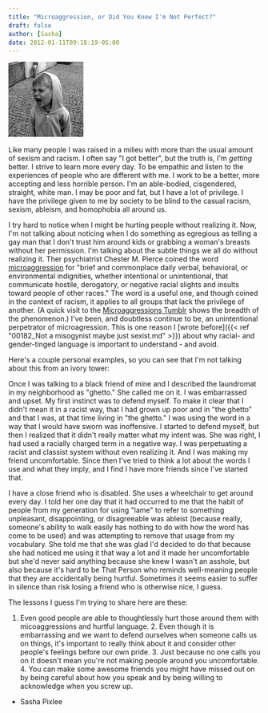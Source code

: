 ```yaml
---
title: "Microaggression, or Did You Know I'm Not Perfect?"
draft: false
author: [Sasha]
date: 2012-01-11T09:18:19-05:00
---
```


![](/uploads/2012/01/3766009204_8721a00dde_m1-150x150.jpg)


Like many people I was raised in a milieu with more than the usual amount of sexism and racism. I often say "I got better", but the truth is, I'm _getting_ better. I strive to learn more every day. To be empathic and listen to the experiences of people who are different with me. I work to be a better, more accepting and less horrible person. I'm an able-bodied, cisgendered, straight, white man. I may be poor and fat, but I have a lot of privilege. I have the privilege given to me by society to be blind to the casual racism, sexism, ableism, and homophobia all around us.

I try hard to notice when I might be hurting people without realizing it. Now, I'm not talking about noticing when I do something as egregious as telling a gay man that I don't trust him around kids or grabbing a woman's breasts without her permission. I'm talking about the subtle things we all do without realizing it. Ther psychiatrist Chester M. Pierce coined the word [microaggression](http://en.wikipedia.org/wiki/Microaggression) for "brief and commonplace daily verbal, behavioral, or environmental indignities, whether intentional or unintentional, that communicate hostile, derogatory, or negative racial slights and insults toward people of other races." The word is a useful one, and though coined in the context of racism, it applies to all groups that lack the privilege of another. (A quick visit to the [Microaggressions Tumblr](http://microaggressions.com/) shows the breadth of the phenomenon.) I've been, and doubtless continue to be, an unintentional perpetrator of microagression. This is one reason I [wrote before]({{< ref "00182_Not a misogynist maybe just sexist.md" >}}) about why racial- and gender-tinged language is important to understand - and avoid.

Here's a couple personal examples, so you can see that I'm not talking about this from an ivory tower:

Once I was talking to a black friend of mine and I described the laundromat in my neighborhood as "ghetto." She called me on it. I was embarrassed and upset. My first instinct was to defend myself. To make it clear that I didn't mean it in a racist way, that I had grown up poor and in "the ghetto" and that I was, at that time living in "the ghetto." I was using the word in a way that I would have sworn was inoffensive. I started to defend myself, but then I realized that it didn't really matter what my intent was. She was right, I had used a racially charged term in a negative way. I was perpetuating a racist and classist system without even realizing it. And I was making my friend uncomfortable. Since then I've tried to think a lot about the words I use and what they imply, and I find I have more friends since I've started that.

I have a close friend who is disabled. She uses a wheelchair to get around every day. I told her one day that it had occurred to me that the habit of people from my generation for using "lame" to refer to something unpleasant, disappointing, or disagreeable was ableist (because really, someone's ability to walk easily has nothing to do with how the word has come to be used) and was attempting to remove that usage from my vocabulary. She told me that she was glad I'd decided to do that because she had noticed me using it that way a lot and it made her uncomfortable but she'd never said anything because she knew I wasn't an asshole, but also because it's hard to be That Person who reminds well-meaning people that they are accidentally being hurtful. Sometimes it seems easier to suffer in silence than risk losing a friend who is otherwise nice, I guess.

The lessons I guess I'm trying to share here are these:

1. Even good people are able to thoughtlessly hurt those around them with micoaggressions and hurtful language.
	2. Even though it is embarrassing and we want to defend ourselves when someone calls us on things, it's important to really think about it and consider other people's feelings before our own pride.
	3. Just because no one calls you on it doesn't mean you're not making people around you uncomfortable.
	4. You can make some awesome friends you might have missed out on by being careful about how you speak and by being willing to acknowledge when you screw up.

- Sasha Pixlee